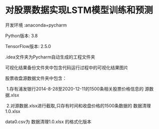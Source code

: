 # 对股票数据实现LSTM模型训练和预测

开发环境 :anaconda+pycharm

Python版本: 3.8

TensorFlow版本: 2.5.0  

.idea文件夹为Pycharm自动生成的工程文件夹

可视化结果备份文件夹中包含代码运行过程中的可视化结果图片

股票收盘源数据文件夹中包含：

​	1.存有浦发银行2014-8-28至2020-12-11的1500条相关股票价格信息的 源数据.xlsx

​	2.对源数据.xlsx进行截取,只存有时间和收盘价格的1500条数据的 数据清理1.0.xlsx

data0.csv为 数据清理1.0.xlsx 的格式化版本

